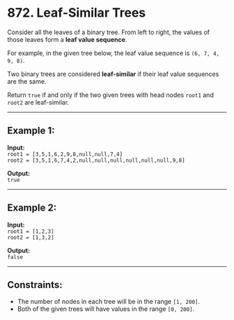 # 872. Leaf-Similar Trees

Consider all the leaves of a binary tree. From left to right, the values of those leaves form a **leaf value sequence**.

For example, in the given tree below, the leaf value sequence is `(6, 7, 4, 9, 8)`.

Two binary trees are considered **leaf-similar** if their leaf value sequences are the same.

Return `true` if and only if the two given trees with head nodes `root1` and `root2` are leaf-similar.

---

## Example 1:

**Input:**  
`root1 = [3,5,1,6,2,9,8,null,null,7,4]`  
`root2 = [3,5,1,6,7,4,2,null,null,null,null,null,null,9,8]`  

**Output:**  
`true`

---

## Example 2:

**Input:**  
`root1 = [1,2,3]`  
`root2 = [1,3,2]`  

**Output:**  
`false`

---

## Constraints:

- The number of nodes in each tree will be in the range `[1, 200]`.
- Both of the given trees will have values in the range `[0, 200]`.